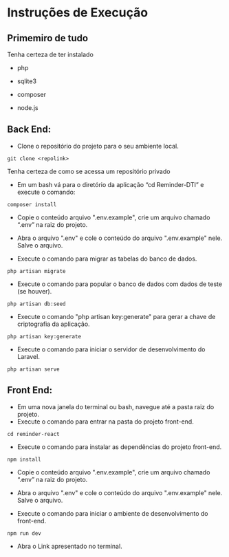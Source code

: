 # Instruções de Execução

## Primemiro de tudo

Tenha certeza de ter instalado

- php

- sqlite3

- composer

- node.js

## Back End:

- Clone o repositório do projeto para o seu ambiente local.
```
git clone <repolink> 
```
Tenha certeza de como se acessa um repositório privado

- Em um bash vá para o diretório da aplicação “cd Reminder-DTI” e execute o comando:
```  
composer install
```
- Copie o conteúdo arquivo ".env.example", crie um arquivo chamado “.env” na raiz do projeto.

- Abra o arquivo ".env" e cole o conteúdo do arquivo ".env.example" nele. Salve o arquivo.

- Execute o comando para migrar as tabelas do banco de dados.
```  
php artisan migrate
```
- Execute o comando para popular o banco de dados com dados de teste (se houver).
```  
php artisan db:seed
```
- Execute o comando "php artisan key:generate" para gerar a chave de criptografia da aplicação.
```  
php artisan key:generate
```
- Execute o comando para iniciar o servidor de desenvolvimento do Laravel.
 ``` 
php artisan serve
```
## Front End:

- Em uma nova janela do terminal ou bash, navegue até a pasta raiz do projeto.
- Execute o comando para entrar na pasta do projeto front-end.
```  
cd reminder-react
```
- Execute o comando para instalar as dependências do projeto front-end.
 ``` 
npm install
```
- Copie o conteúdo arquivo ".env.example", crie um arquivo chamado “.env” na raiz do projeto.
  
- Abra o arquivo ".env" e cole o conteúdo do arquivo ".env.example" nele. Salve o arquivo.
  
- Execute o comando  para iniciar o ambiente de desenvolvimento do front-end.
```
npm run dev
```
- Abra o Link apresentado no terminal.
